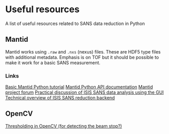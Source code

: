 # Useful resources
A list of useful resources related to SANS data reduction in Python

## Mantid
Mantid works using `.raw` and `.nxs` (nexus) files. These are HDF5 type files with additional metadata. Emphasis is on TOF but it should be possible to make it work for a basic SANS measurement.

### Links
[Basic Mantid Python tutorial](https://docs.mantidproject.org/nightly/tutorials/python_in_mantid/index.html)
[Mantid Python API documentation](https://docs.mantidproject.org/nightly/api/python/mantid/index.html)
[Mantid project forum](https://forum.mantidproject.org/t/welcome-to-the-mantid-forums/8)
[Practical discussion of ISIS SANS data analysis using the GUI](https://archive.mantidproject.org/SANS_Data_Analysis_at_ISIS.html)
[Technical overview of ISIS SANS reduction backend](https://developer.mantidproject.org/ISISSANSReductionBackend.html#work-flow-algorithm-orchestration)

## OpenCV
[Thresholding in OpenCV (for detecting the beam stop?)](https://docs.opencv.org/3.4/d7/d4d/tutorial_py_thresholding.html)